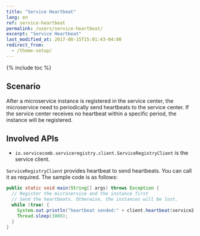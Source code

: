 ```yaml
---
title: "Service Heartbeat"
lang: en
ref: service-heartbeat
permalink: /users/service-heartbeat/
excerpt: "Service Heartbeat"
last_modified_at: 2017-08-15T15:01:43-04:00
redirect_from:
  - /theme-setup/
---
```


{% include toc %}
## Scenario

After a microservice instance is registered in the service center, the microservice need to periodically send heartbeats to the service center. If the service center receives no heartbeat within a specific period, the instance will be registered.

## Involved APIs

* `io.servicecomb.serviceregistry.client.ServiceRegistryClient` is the service client.

`ServiceRegistryClient` provides heartbeat to send heartbeats. You can call it as required. The sample code is as follows:

```java
public static void main(String[] args) throws Exception {
  // Register the microservice and the instance first
  // Send the heartbeats. Otherwise, the instances will be lost.
  while (true) {
    System.out.println("heartbeat sended:" + client.heartbeat(service2.getServiceId(), instance.getInstanceId()));
    Thread.sleep(3000);
  }
}
```
